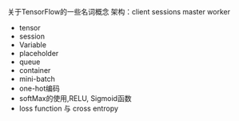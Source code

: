 关于TensorFlow的一些名词概念
架构：client sessions master worker
- tensor
- session
- Variable
- placeholder
- queue
- container
- mini-batch
- one-hot编码
- softMax的使用,RELU, Sigmoid函数
- loss function 与 cross entropy
